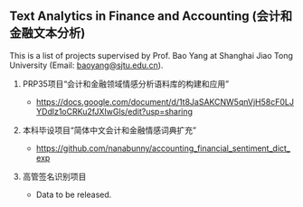 Text Analytics in Finance and Accounting (会计和金融文本分析)
---
This is a list of projects supervised by Prof. Bao Yang at Shanghai Jiao Tong University (Email: baoyang@sjtu.edu.cn).


1. PRP35项目“会计和金融领域情感分析语料库的构建和应用”
    - https://docs.google.com/document/d/1t8JaSAKCNW5qnVjH58cF0LJYDdlz1oCRKu2fJXIwGls/edit?usp=sharing

2. 本科毕设项目“简体中文会计和金融情感词典扩充”
    - https://github.com/nanabunny/accounting_financial_sentiment_dict_exp

3. 高管签名识别项目
    - Data to be released.

